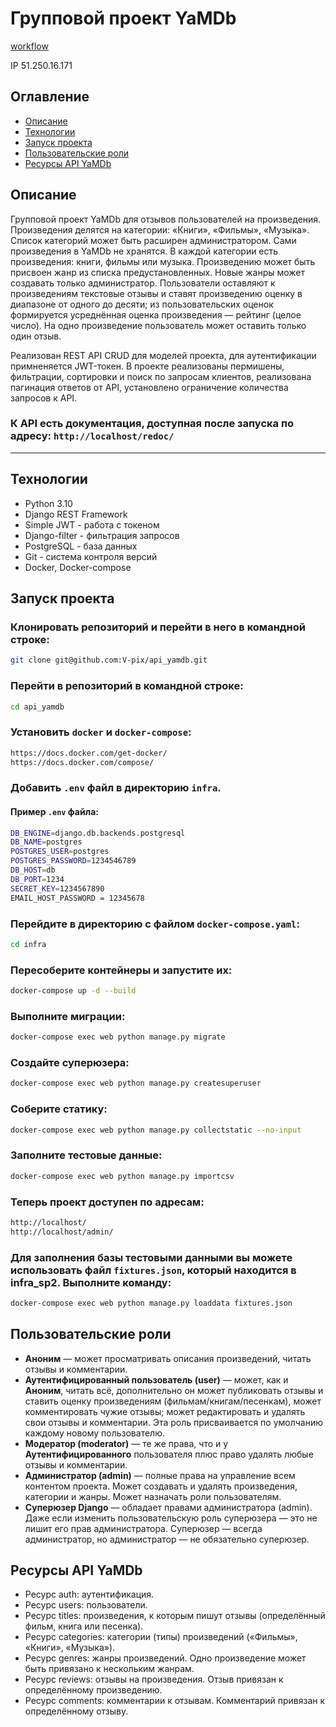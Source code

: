 # Групповой проект YaMDb

[workflow](https://github.com/V-pix/yamdb_final/actions/workflows/yamdb_workflow.yml/badge.svg)

IP 51.250.16.171

## Оглавление
- [Описание](#description)
- [Технологии](#technologies)
- [Запуск проекта](#launch)
- [Пользовательские роли](#users)
- [Ресурсы API YaMDb](#resources)

<a id=description></a>
## Описание
Групповой проект YaMDb для отзывов пользователей на произведения.
Произведения делятся на категории: «Книги», «Фильмы», «Музыка». Список категорий может быть расширен администратором. Сами произведения в YaMDb не хранятся. В каждой категории есть произведения: книги, фильмы или музыка. Произведению может быть присвоен жанр из списка предустановленных. Новые жанры может создавать только администратор. Пользователи оставляют к произведениям текстовые отзывы и ставят произведению оценку в диапазоне от одного до десяти; из пользовательских оценок формируется усреднённая оценка произведения — рейтинг (целое число). На одно произведение пользователь может оставить только один отзыв.

Реализован REST API CRUD для моделей проекта, для аутентификации примненяется JWT-токен. В проекте реализованы пермишены, фильтрации, сортировки и поиск по запросам клиентов, реализована пагинация ответов от API, установлено ограничение количества запросов к API. 
### К API есть документация, доступная после запуска по адресу: `http://localhost/redoc/`

---
<a id=technologies></a>
## Технологии
- Python 3.10
- Django REST Framework
- Simple JWT - работа с токеном
- Django-filter - фильтрация запросов
- PostgreSQL - база данных
- Git - система контроля версий
- Docker, Docker-compose

<a id=launch></a>
## Запуск проекта
### Клонировать репозиторий и перейти в него в командной строке:
```bash
git clone git@github.com:V-pix/api_yamdb.git
```
### Перейти в репозиторий в командной строке:
```bash
cd api_yamdb
```
### Установить `docker` и `docker-compose`:
```bash
https://docs.docker.com/get-docker/
https://docs.docker.com/compose/
```
### Добавить `.env` файл в директорию `infra`.
#### Пример `.env` файлa:
```bash
DB_ENGINE=django.db.backends.postgresql
DB_NAME=postgres
POSTGRES_USER=postgres
POSTGRES_PASSWORD=1234546789
DB_HOST=db
DB_PORT=1234
SECRET_KEY=1234567890
EMAIL_HOST_PASSWORD = 12345678
```
### Перейдите в директорию с файлом `docker-compose.yaml`:
```bash
cd infra
```
### Пересоберите контейнеры и запустите их:
```bash
docker-compose up -d --build
```
### Выполните миграции:
```bash
docker-compose exec web python manage.py migrate
```
### Создайте суперюзера:
```bash
docker-compose exec web python manage.py createsuperuser
```
### Соберите статику:
```bash
docker-compose exec web python manage.py collectstatic --no-input
```
### Заполните тестовые данные:
```bash
docker-compose exec web python manage.py importcsv
```
### Теперь проект доступен по адресам:
```bash
http://localhost/
http://localhost/admin/
```
### Для заполнения базы тестовыми данными вы можете использовать файл `fixtures.json`, который находится в infra_sp2. Выполните команду:
```bash
docker-compose exec web python manage.py loaddata fixtures.json
```

<a id=users></a>
## Пользовательские роли
- **Аноним** — может просматривать описания произведений, читать отзывы и комментарии.
- **Аутентифицированный пользователь (user)** — может, как и **Аноним**, читать всё, 
дополнительно он может публиковать отзывы и ставить оценку произведениям 
(фильмам/книгам/песенкам), может комментировать чужие отзывы; может редактировать 
и удалять свои отзывы и комментарии. Эта роль присваивается по умолчанию 
каждому новому пользователю.
- **Модератор (moderator)** — те же права, что и у **Аутентифицированного** 
пользователя плюс право удалять любые отзывы и комментарии.
- **Администратор (admin)** — полные права на управление всем контентом проекта. 
Может создавать и удалять произведения, категории и жанры. Может назначать 
роли пользователям.
- **Суперюзер Django** — обладает правами администратора (admin). Даже если 
изменить пользовательскую роль суперюзера — это не лишит его прав администратора. 
Суперюзер — всегда администратор, но администратор — не обязательно суперюзер.

<a id=resources></a>
## Ресурсы API YaMDb
- Ресурс auth: аутентификация.
- Ресурс users: пользователи.
- Ресурс titles: произведения, к которым пишут отзывы (определённый фильм, книга или песенка).
- Ресурс categories: категории (типы) произведений («Фильмы», «Книги», «Музыка»).
- Ресурс genres: жанры произведений. Одно произведение может быть привязано к нескольким жанрам.
- Ресурс reviews: отзывы на произведения. Отзыв привязан к определённому произведению.
- Ресурс comments: комментарии к отзывам. Комментарий привязан к определённому отзыву.